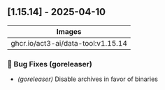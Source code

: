 ## [1.15.14] - 2025-04-10

| Images |
| ---------------------------------------------------- |
| ghcr.io/act3-ai/data-tool:v1.15.14 |

### 🐛 Bug Fixes (goreleaser)

- *(goreleaser)* Disable archives in favor of binaries

